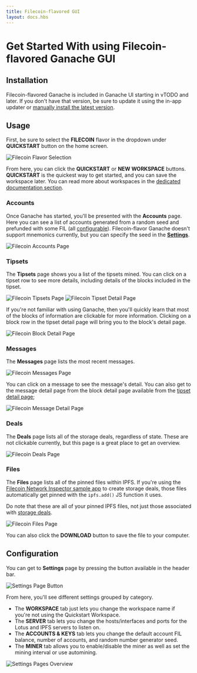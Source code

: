 ```yaml
---
title: Filecoin-flavored GUI
layout: docs.hbs
---
```

# Get Started With using Filecoin-flavored Ganache GUI

## Installation

Filecoin-flavored Ganache is included in Ganache UI starting in vTODO and later. If you don't have that version, be sure to update it using the in-app updater or [manually install the latest version](/docs/ganache/quickstart#1-install-ganache).

## Usage

First, be sure to select the **FILECOIN** flavor in the dropdown under **QUICKSTART** button on the home screen.

<img class="img-fluid" style="max-width: min(50rem, 100%);" src="/img/docs/ganache/filecoin/flavor-selection.png" alt="Filecoin Flavor Selection" />

From here, you can click the **QUICKSTART** or **NEW WORKSPACE** buttons. **QUICKSTART** is the quickest way to get started, and you can save the workspace later. You can read more about workspaces in the [dedicated documentation section](/docs/ganache/workspaces/the-quickstart-workspace).

### Accounts

Once Ganache has started, you'll be presented with the **Accounts** page. Here you can see a list of accounts generated from a random seed and prefunded with some FIL (all [configurable](#configuration)). Filecoin-flavor Ganache doesn't support mnemonics currently, but you can specify the seed in the [**Settings**](#configuration).

<img class="img-fluid" style="max-width: min(50rem, 100%);" src="/img/docs/ganache/filecoin/accounts.png" alt="Filecoin Accounts Page" />

### Tipsets

The **Tipsets** page shows you a list of the tipsets mined. You can click on a tipset row to see more details, including details of the blocks included in the tipset.

<img class="img-fluid" style="max-width: min(50rem, 100%);" src="/img/docs/ganache/filecoin/tipsets.png" alt="Filecoin Tipsets Page" />

<img class="img-fluid" style="max-width: min(50rem, 100%);" src="/img/docs/ganache/filecoin/tipset-detail.png" alt="Filecoin Tipset Detail Page" />

If you're not familiar with using Ganache, then you'll quickly learn that most of the blocks of information are clickable for more information. Clicking on a block row in the tipset detail page will bring you to the block's detail page.

<img class="img-fluid" style="max-width: min(50rem, 100%);" src="/img/docs/ganache/filecoin/block-detail.png" alt="Filecoin Block Detail Page" />

### Messages

The **Messages** page lists the most recent messages.

<img class="img-fluid" style="max-width: min(50rem, 100%);" src="/img/docs/ganache/filecoin/messages.png" alt="Filecoin Messages Page" />

You can click on a message to see the message's detail. You can also get to the message detail page from the block detail page available from the [tipset detail page](#tipsets);

<img class="img-fluid" style="max-width: min(50rem, 100%);" src="/img/docs/ganache/filecoin/message-detail.png" alt="Filecoin Message Detail Page" />

### Deals

The **Deals** page lists all of the storage deals, regardless of state. These are not clickable currently, but this page is a great place to get an overview.

<img class="img-fluid" style="max-width: min(50rem, 100%);" src="/img/docs/ganache/filecoin/deals.png" alt="Filecoin Deals Page" />

### Files

The **Files** page lists all of the pinned files within IPFS. If you're using the [Filecoin Network Inspector sample app](https://docs.filecoin.io/build/examples/network-inspector/overview/) to create storage deals, those files automatically get pinned with the `ipfs.add()` JS function it uses.

Do note that these are all of your pinned IPFS files, not just those associated with [storage deals](#deals).

<img class="img-fluid" style="max-width: min(50rem, 100%);" src="/img/docs/ganache/filecoin/files.png" alt="Filecoin Files Page" />

You can also click the **DOWNLOAD** button to save the file to your computer.

## Configuration

You can get to **Settings** page by pressing the <i class="fas fa-cog"></i> button available in the header bar.

<img class="img-fluid" style="max-width: min(50rem, 100%);" src="/img/docs/ganache/filecoin/cogwheel-highlight.png" alt="Settings Page Button" />

From here, you'll see different settings grouped by category.

- The **WORKSPACE** tab just lets you change the workspace name if you're not using the Quickstart Workspace.
- The **SERVER** tab lets you change the hosts/interfaces and ports for the Lotus and IPFS servers to listen on.
- The **ACCOUNTS & KEYS** tab lets you change the default account FIL balance, number of accounts, and random number generator seed.
- The **MINER** tab allows you to enable/disable the miner as well as set the mining interval or use automining.

<img class="img-fluid" style="max-width: min(50rem, 100%);" src="/img/docs/ganache/filecoin/settings.gif" alt="Settings Pages Overview" />
